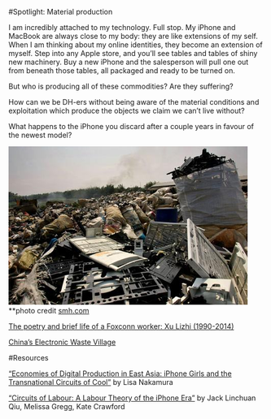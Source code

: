 #Spotlight: Material production 

I am incredibly attached to my technology. Full stop. My iPhone and MacBook are always close to my body: they are like extensions of my self. When I am thinking about my online identities, they become an extension of myself. Step into any Apple store, and you’ll see tables and tables of shiny new machinery. Buy a new iPhone and the salesperson will pull one out from beneath those tables, all packaged and ready to be turned on. 

But who is producing all of these commodities? Are they suffering? 

How can we be DH-ers without being aware of the material conditions and exploitation which produce the objects we claim we can’t live without? 

What happens to the iPhone you discard after a couple years in favour of the newest model?

![Electronic Waste Dump in Guiyu, China](https://github.com/jennaherdman/gitbookdh/blob/master/ewaste9_wideweb__470x312,0.png?raw=true)
**photo credit [smh.com](http://www.smh.com.au/news/technology/is-this-the-worlds-most-toxic-town/2007/11/19/1195321682232.html)

[The poetry and brief life of a Foxconn worker: Xu Lizhi (1990-2014)](https://libcom.org/blog/xulizhi-foxconn-suicide-poetry) 

[China’s Electronic Waste Village](http://content.time.com/time/photogallery/0,29307,1870162_1822148,00.html)

#Resources 

[“Economies of Digital Production in East Asia: iPhone Girls and the Transnational Circuits of Cool”](http://www.mediafieldsjournal.org/economies-of-digital/) by Lisa Nakamura 

[“Circuits of Labour: A Labour Theory of the iPhone Era”](http://www.triple-c.at/index.php/tripleC/article/view/540/607) by Jack Linchuan Qiu, Melissa Gregg, Kate Crawford

